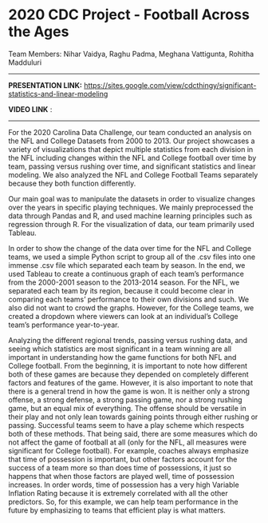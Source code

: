 # 2020 CDC Project - Football Across the Ages

Team Members: Nihar Vaidya, Raghu Padma, Meghana Vattigunta, Rohitha Madduluri

---
**PRESENTATION LINK:** https://sites.google.com/view/cdcthingy/significant-statistics-and-linear-modeling 

**VIDEO LINK** : 

---


For the 2020 Carolina Data Challenge, our team conducted an analysis on the NFL and College Datasets from 2000 to 2013. Our project showcases a variety of visualizations that depict multiple statistics from each division in the NFL including changes within the NFL and College football over time by team, passing versus rushing over time, and significant statistics and linear modeling. We also analyzed the NFL and College Football Teams separately because they both function differently.

Our main goal was to manipulate the datasets in order to visualize changes over the years in specific playing techniques. We mainly preprocessed the data through Pandas and R, and used machine learning principles such as regression through R. For the visualization of data, our team primarily used Tableau. 

In order to show the change of the data over time for the NFL and College teams, we used a simple Python script to group all of the .csv files into one immense .csv file which separated each team by season. In the end, we used Tableau to create a continuous graph of each team’s performance from the 2000-2001 season to the 2013-2014 season. For the NFL, we separated each team by its region, because it could become clear in comparing each teams’ performance to their own divisions and such. We also did not want to crowd the graphs. However, for the College teams, we created a dropdown where viewers can look at an individual’s College team’s performance year-to-year. 

Analyzing the different regional trends, passing versus rushing data, and seeing which statistics are most significant in a team winning are all important in understanding how the game functions for both NFL and College football. From the beginning, it is important to note how different both of these games are because they depended on completely different factors and features of the game. However, it is also important to note that there is a general trend in how the game is won. It is neither only a strong offense, a strong defense, a strong passing game, nor a strong rushing game, but an equal mix of everything. The offense should be versatile in their play and not only lean towards gaining points through either rushing or passing. Successful teams seem to have a play scheme which respects both of these methods. That being said, there are some measures which do not affect the game of football at all (only for the NFL, all measures were significant for College football). For example, coaches always emphasize that time of possession is important, but other factors account for the success of a team more so than does time of possessions, it just so happens that when those factors are played well, time of possession increases. In order words, time of possession has a very high Variable Inflation Rating because it is extremely correlated with all the other predictors. So, for this example, we can help team performance in the future by emphasizing to teams that efficient play is what matters. 

 
